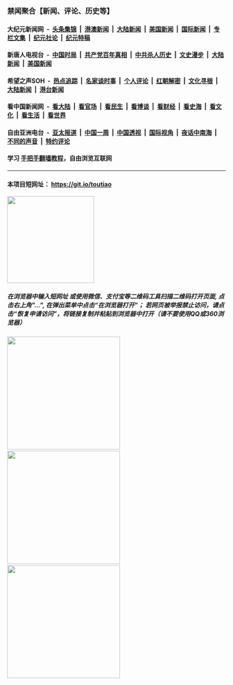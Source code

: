 ### 禁闻聚合【新闻、评论、历史等】

#### 大纪元新闻网 &nbsp;-&nbsp; [头条集锦](indexes/E头条集锦.md?t=03141902) &nbsp;|&nbsp; [港澳新闻](indexes/E港澳新闻.md?t=03141902)  &nbsp;|&nbsp; [大陆新闻](indexes/E大陆新闻.md?t=03141902) &nbsp;|&nbsp; [美国新闻](indexes/E美国新闻.md?t=03141902) &nbsp;|&nbsp; [国际新闻](indexes/E国际新闻.md?t=03141902) &nbsp;|&nbsp; [专栏文集](indexes/E专栏文集.md?t=03141902) &nbsp;|&nbsp; [纪元社论](indexes/E纪元社论.md?t=03141902) &nbsp;|&nbsp; [纪元特稿](indexes/E纪元特稿.md?t=03141902) 

#### 新唐人电视台 &nbsp;-&nbsp; [中国时局](indexes/N中国时局.md?t=03141902) &nbsp;|&nbsp; [共产党百年真相](indexes/N共产党百年真相.md?t=03141902) &nbsp;|&nbsp; [中共杀人历史](indexes/N中共杀人历史.md?t=03141902) &nbsp;|&nbsp; [文史漫步](indexes/N文史漫步.md?t=03141902) &nbsp;|&nbsp; [大陆新闻](indexes/N大陆新闻.md?t=03141902) &nbsp;|&nbsp; [美国新闻](indexes/N美国新闻.md?t=03141902)

#### 希望之声SOH &nbsp;-&nbsp; [热点追踪](indexes/H热点追踪.md?t=03141902) &nbsp;|&nbsp; [名家谈时事](indexes/H名家谈时事.md?t=03141902) &nbsp;|&nbsp; [个人评论](indexes/H个人评论.md?t=03141902)  &nbsp;|&nbsp; [红朝解密](indexes/H红朝解密.md?t=03141902) &nbsp;|&nbsp; [文化寻根](indexes/H文化寻根.md?t=03141902) &nbsp;|&nbsp; [大陆新闻](indexes/H大陆新闻.md?t=03141902) &nbsp;|&nbsp; [港台新闻](indexes/H港台新闻.md?t=03141902)

#### 看中国新闻网 &nbsp;-&nbsp; [看大陆](indexes/S看大陆.md?t=03141902) &nbsp;|&nbsp; [看官场](indexes/S看官场.md?t=03141902) &nbsp;|&nbsp; [看民生](indexes/S看民生.md?t=03141902)  &nbsp;|&nbsp; [看博谈](indexes/S看博谈.md?t=03141902) &nbsp;|&nbsp; [看财经](indexes/S看财经.md?t=03141902) &nbsp;|&nbsp; [看史海](indexes/S看史海.md?t=03141902) &nbsp;|&nbsp; [看文化](indexes/S看文化.md?t=03141902) &nbsp;|&nbsp; [看生活](indexes/S看生活.md?t=03141902) &nbsp;|&nbsp; [看世界](indexes/S看世界.md?t=03141902)

#### 自由亚洲电台 &nbsp;-&nbsp; [亚太报道](indexes/R亚太报道.md?t=03141902) &nbsp;|&nbsp; [中国一周](indexes/R中国一周.md?t=03141902) &nbsp;|&nbsp; [中国透视](indexes/R中国透视.md?t=03141902)  &nbsp;|&nbsp; [国际视角](indexes/R国际视角.md?t=03141902) &nbsp;|&nbsp; [夜话中南海](indexes/R夜话中南海.md?t=03141902) &nbsp;|&nbsp; [不同的声音](indexes/R不同的声音.md?t=03141902) &nbsp;|&nbsp; [特约评论](indexes/R特约评论.md?t=03141902)

#### 学习 [手把手翻墙教程](https://github.com/gfw-breaker/guides/wiki)，自由浏览互联网

----

#### 本项目短网址： https://git.io/toutiao
<img src="https://raw.githubusercontent.com/gfw-breaker/banned-news/master/scripts/img/qr.png" width="200px"/>  

##### 在浏览器中输入短网址 或使用微信、支付宝等二维码工具扫描二维码打开页面, 点击右上角"...", 在弹出菜单中点击“在浏览器打开”； 若网页被举报禁止访问，请点击“恢复申请访问”，将链接复制并粘贴到浏览器中打开（请不要使用QQ或360浏览器）

<img src="https://raw.githubusercontent.com/gfw-breaker/banned-news/master/scripts/img/1.png" width="260px"/> &nbsp; <img src="https://raw.githubusercontent.com/gfw-breaker/banned-news/master/scripts/img/2.png" width="260px"/> &nbsp; <img src="https://raw.githubusercontent.com/gfw-breaker/banned-news/master/scripts/img/3.png" width="260px"/>
